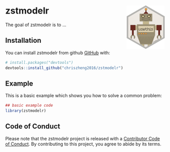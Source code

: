 
<!-- README.md is generated from README.Rmd. Please edit that file -->

# zstmodelr <img src='man/figures/logo.png' align="right" height="139" />

<!-- badges: start -->

<!-- badges: end -->

The goal of zstmodelr is to …

## Installation

You can install zstmodelr from github [GitHub](https://github.com/)
with:

``` r
# install.packages("devtools")
devtools::install_github("chriszheng2016/zstmodelr")
```

## Example

This is a basic example which shows you how to solve a common problem:

``` r
## basic example code
library(zstmodelr)
```

## Code of Conduct

Please note that the zstmodelr project is released with a [Contributor
Code of
Conduct](https://contributor-covenant.org/version/2/0/CODE_OF_CONDUCT.html).
By contributing to this project, you agree to abide by its terms.
